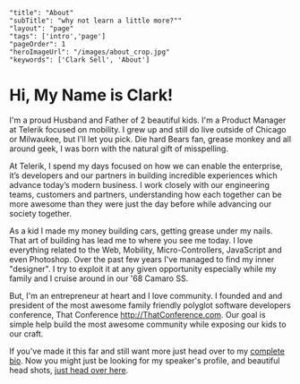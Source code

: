 ```
"title": "About"
"subTitle": "why not learn a little more?""
"layout": "page"
"tags": ['intro','page']
"pageOrder": 1
"heroImageUrl": "/images/about_crop.jpg"
"keywords": ['Clark Sell', 'About']
```

# Hi, My Name is Clark!

I'm a proud Husband and Father of 2 beautiful kids. I'm a Product Manager at Telerik focused on mobility. I grew up and still do live outside of Chicago or Milwaukee, but I'll let you pick. Die hard Bears fan, grease monkey and all around geek, I was born with the natural gift of misspelling.

At Telerik, I spend my days focused on how we can enable the enterprise, it’s developers and our partners in building incredible experiences which advance today’s modern business. I work closely with our engineering teams, customers and partners, understanding how each together can be more awesome than they were just the day before while advancing our society together. 

As a kid I made my money building cars, getting grease under my nails. That art of building has lead me to where you see me today. I love everything related to the Web, Mobility, Micro-Controllers, JavaScript and even Photoshop. Over the past few years I've managed to find my inner "designer". I try to exploit it at any given opportunity especially while my family and I cruise around in our '68 Camaro SS.

But, I'm an entrepreneur at heart and I love community. I founded and and president of the most awesome family friendly polyglot software developers conference, That Conference http://ThatConference.com. Our goal is simple help build the most awesome community while exposing our kids to our craft.

If you've made it this far and still want more just head over to my [complete bio](http://clarksell.info). Now you might just be looking for my speaker's profile, and beautiful head shots, [just head over here](/pages/SpeakerProfile).
